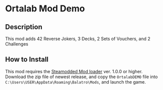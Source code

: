 # Ortalab Mod Demo

## Description
This mod adds 42 Reverse Jokers, 3 Decks, 2 Sets of Vouchers, and 2 Challenges

## How to Install
This mod requires the [Steamodded Mod loader](https://github.com/Steamopollys/Steamodded) ver. 1.0.0 or higher. Download the zip file of newest release, and copy the `OrtalabDEMO` file into `C:\Users\USER\AppData\Roaming\Balatro\Mods`, and launch the game. 
